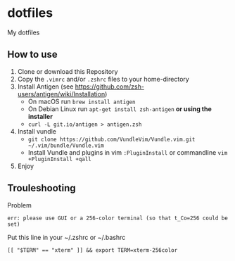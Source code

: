 # dotfiles
My dotfiles

## How to use

1. Clone or download this Repository
1. Copy the `.vimrc` and/or `.zshrc` files to your home-directory
1. Install Antigen (see https://github.com/zsh-users/antigen/wiki/Installation)
    - On macOS run `brew install antigen`
    - On Debian Linux run `apt-get install zsh-antigen` **or using the installer**
    - `curl -L git.io/antigen > antigen.zsh`
1. Install vundle
    - `git clone https://github.com/VundleVim/Vundle.vim.git ~/.vim/bundle/Vundle.vim`
    - Install Vundle and plugins in vim `:PluginInstall` or commandline `vim +PluginInstall +qall`
1. Enjoy

## Trouleshooting

Problem
```
err: please use GUI or a 256-color terminal (so that t_Co=256 could be set)
```

Put this line in your ~/.zshrc or ~/.bashrc
```
[[ "$TERM" == "xterm" ]] && export TERM=xterm-256color
```
